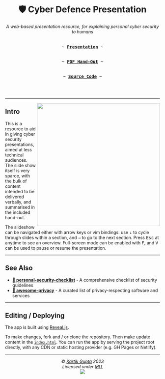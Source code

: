 <h1 align="center">🛡️ Cyber Defence Presentation</h1>
<p align="center">
  <i>A web-based presentation resource, for explaining personal cyber security to humans</i>
  <br/><br />
  <kbd><br>~ <a href="https://kartik-riko.github.io/cyber-defence-presentation.github.io/#/)"><b>Presentation</b></a> ~<br><br></kbd>
  <kbd><br>~ <a href="https://github.com/Lissy93/cyber-defence-presentation/raw/master/handout-tldr.pdf"><b>PDF Hand-Out</b></a> ~<br><br></kbd>
  <kbd><br>~ <a href="https://github.com/Lissy93/cyber-defence-presentation/"><b>Source Code</b></a> ~<br><br></kbd>
  <br/><br />
</p>


---

<a href="https://Kartik-Riko/cyber-defence-presentation.github.io/"><img align="right" width="400" src="https://github.com/Lissy93/cyber-defence-presentation/blob/master/cyber-defence-demo.gif?raw=true" /></a>

## Intro
This is a resource to aid in giving cyber security presentations, aimed at less technical audiences.
The slide show itself is very sparce, with the bulk of content intended to be delivered verbally, and summarised in the included hand-out.

The slideshow can be navigated either with arrow keys or vim bindings: use <kbd>↓</kbd> to cycle through slides within a section, and <kbd>→</kbd> to go to the next section. Press <kbd>Esc</kbd> at anytime to see an overview. Full-screen mode can be enabled with <kbd>F</kbd>, and <kbd>V</kbd> can be used to pause or resume the presentation.


---

## See Also

- **[🔐 personal-security-checklist](https://github.com/Lissy93/personal-security-checklist)** - A comprehensive checklist of security guidelines
- **[🦄 awesome-privacy](https://github.com/Lissy93/awesome-privacy)** - A curated list of privacy-respecting software and services

---

## Editing / Deploying

The app is built using [Reveal.js](https://revealjs.com/).

To make changes, fork and / or clone the repository. Then make update content in the [`index.html`](https://github.com/Lissy93/cyber-defence-presentation/blob/master/index.html).
You can run the app by serving the project root directly, with any CDN or static hosting provider (e.g. GH Pages or Netlify).

---

<p  align="center">
  <i>© <a href="https://aliciasykes.com">Kartik Gupta</a> 2023</i><br>
  <i>Licensed under <a href="https://gist.github.com/Lissy93/143d2ee01ccc5c052a17">MIT</a></i><br>
  <a href="https://github.com/lissy93"><img src="https://i.ibb.co/4KtpYxb/octocat-clean-mini.png" /></a>
</p>

